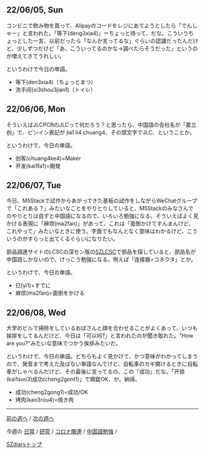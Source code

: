## 22/06/05, Sun

コンビニで飲み物を買って、Alipayのコードをレジにあてようとしたら「でんしゃー」と言われた。「等下(deng3xia4)」＝ちょっと待って、だな。こういうちょっとした一言、以前だったら「なんか言ってるな」ぐらいの認識だったんだけど、少しずつだけど「あ、こういってるのかな→調べたらそうだった」というのが増えてきてうれしい。

というわけで今日の単語。

- 等下(den3xia4)（ちょっとまつ）
- 洗手间(xi3shou3jian1)（トイレ）


## 22/06/06, Mon

そういえばJLCPCBのJLCって何だろう？と思ったら、中国語の会社名が「嘉立创」で、ピンイン表記が jia1 li4 chuang4、その頭文字でJLC、ということか。

というわけで、今日の単語。

- 创客(chuang4ke4)=Maker
- 开发(kai1fa1)=開発


## 22/06/07, Tue

今日、M5Stackで試作からあがってきた基板の試作をしながらWeChatグループで「これある？」みたいなことをやりとりしていると、M5Stackのみなさんでのやりとりは自ずと中国語になるので、いろいろ勉強になる。そういえばよく見かける表現に「麻烦(ma2fan)」があって、これは「面倒かけてすんまんけど、これやって」みたいなときに使う。字面でもなんとなく意味はわかるけど、こういうのがすらっと出てくるぐらいになりたい。

部品調達サイトのLCSCの深セン版の[SZLCSC](https://www.szlcsc.com/)で部品を探していると、部品名が中国語しかないので、けっこう勉強になる。例えば「连接器=コネクタ」とか。

というわけで、今日の単語。

- 已(yi1)=すでに
- 麻烦(ma2fan)=面倒をかける


## 22/06/08, Wed

大学のビルで掃除をしているおばさんと顔を合わせることがよくあって、いつも挨拶をしてるんだけど、今日は「可以吗?」と言われたのが聞き取れた。"How are you?"みたいな意味でつかう挨拶みたいだ。

というわけで、今日の単語。どちらもよく見かけて、かつ意味がわかってしまうので、発音まで考えた及ばない単語なんでけど、自転車のカギ開けるときに自転車がしゃべるんだけど、その最後に言ってるの、この「成功」だな。「开锁(kai1suo3)成功(cheng2gont1)」で開錠OK、か。納得。

- 成功(cheng2gong1)=成功/OK
- 烤肉(kao3rou4)=焼き肉

***

[前の週へ](2205-5.md) /
[次の週へ](2206-2.md)

今週の
[日常](../diary/2206-1.md) /
[研究](../research/2206-1.md) /
[コロナ関連](../covid19/2206-1.md) / 
[中国語勉強](../chinese/2206-1.md) / 

[SZdiaryトップ](../../README.md)
